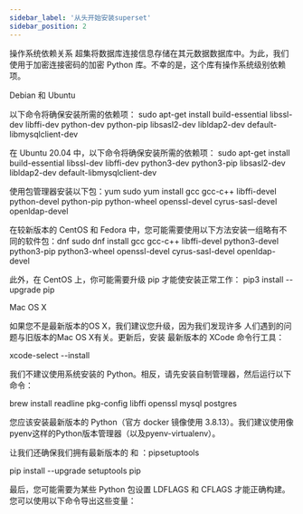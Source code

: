 ```yaml
---
sidebar_label: '从头开始安装superset'
sidebar_position: 2
---
```


操作系统依赖关系
超集将数据库连接信息存储在其元数据数据库中。为此，我们使用于加密连接密码的加密 Python 库。不幸的是，这个库有操作系统级别依赖项。

Debian 和 Ubuntu

以下命令将确保安装所需的依赖项：
sudo apt-get install build-essential libssl-dev libffi-dev python-dev python-pip libsasl2-dev libldap2-dev default-libmysqlclient-dev

在 Ubuntu 20.04 中，以下命令将确保安装所需的依赖项：
sudo apt-get install build-essential libssl-dev libffi-dev python3-dev python3-pip libsasl2-dev libldap2-dev default-libmysqlclient-dev

使用包管理器安装以下包：yum
sudo yum install gcc gcc-c++ libffi-devel python-devel python-pip python-wheel openssl-devel cyrus-sasl-devel openldap-devel

在较新版本的 CentOS 和 Fedora 中，您可能需要使用以下方法安装一组略有不同的软件包：dnf
sudo dnf install gcc gcc-c++ libffi-devel python3-devel python3-pip python3-wheel openssl-devel cyrus-sasl-devel openldap-devel

此外，在 CentOS 上，你可能需要升级 pip 才能使安装正常工作：
pip3 install --upgrade pip

Mac OS X

如果您不是最新版本的OS X，我们建议您升级，因为我们发现许多 人们遇到的问题与旧版本的Mac OS X有关。更新后，安装 最新版本的 XCode 命令行工具：

xcode-select --install

我们不建议使用系统安装的 Python。相反，请先安装自制管理器，然后运行以下命令：

brew install readline pkg-config libffi openssl mysql postgres

您应该安装最新版本的 Python（官方 docker 镜像使用 3.8.13）。我们建议使用像pyenv这样的Python版本管理器（以及pyenv-virtualenv）。

让我们还确保我们拥有最新版本的 和 ：pipsetuptools

pip install --upgrade setuptools pip

最后，您可能需要为某些 Python 包设置 LDFLAGS 和 CFLAGS 才能正确构建。您可以使用以下命令导出这些变量：




